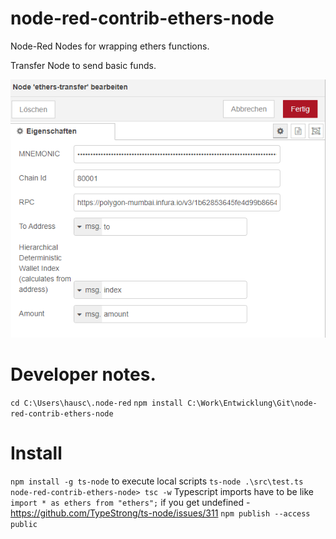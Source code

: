 # node-red-contrib-ethers-node
Node-Red Nodes for wrapping ethers functions.

Transfer Node to send basic funds. 


![system schema](https://github.com/andreashauschild/node-red-contrib-ethers-node/blob/main/docs/screenshot.PNG?raw=true)

# Developer notes.

`cd C:\Users\hausc\.node-red`
`npm install C:\Work\Entwicklung\Git\node-red-contrib-ethers-node`

# Install 
`npm install -g ts-node` to execute local scripts `ts-node .\src\test.ts`
`node-red-contrib-ethers-node> tsc -w`
 Typescript imports have to be like `import * as ethers from "ethers";` if you get undefined - https://github.com/TypeStrong/ts-node/issues/311
`npm publish --access public`
